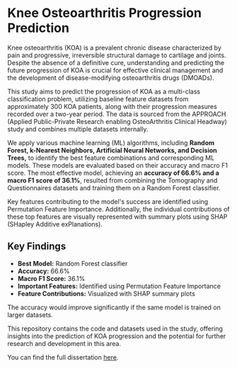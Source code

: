 # Knee Osteoarthritis Progression Prediction

Knee osteoarthritis (KOA) is a prevalent chronic disease characterized by pain and progressive, irreversible structural damage to cartilage and joints. Despite the absence of a definitive cure, understanding and predicting the future progression of KOA is crucial for effective clinical management and the development of disease-modifying osteoarthritis drugs (DMOADs). 

This study aims to predict the progression of KOA as a multi-class classification problem, utilizing baseline feature datasets from approximately 300 KOA patients, along with their progression measures recorded over a two-year period. The data is sourced from the APPROACH (Applied Public-Private Research enabling OsteoArthritis Clinical Headway) study and combines multiple datasets internally.

We apply various machine learning (ML) algorithms, including **Random Forest, k-Nearest Neighbors, Artificial Neural Networks, and Decision Trees,** to identify the best feature combinations and corresponding ML models. These models are evaluated based on their accuracy and macro F1 score. The most effective model, achieving an **accuracy of 66.6% and a macro F1 score of 36.1%**, resulted from combining the Tomography and Questionnaires datasets and training them on a Random Forest classifier.

Key features contributing to the model's success are identified using Permutation Feature Importance. Additionally, the individual contributions of these top features are visually represented with summary plots using SHAP (SHapley Additive exPlanations).

## Key Findings
- **Best Model:** Random Forest classifier
- **Accuracy:** 66.6%
- **Macro F1 Score:** 36.1%
- **Important Features:** Identified using Permutation Feature Importance
- **Feature Contributions:** Visualized with SHAP summary plots

The accuracy would improve significantly if the same model is trained on larger datasets.

This repository contains the code and datasets used in the study, offering insights into the prediction of KOA progression and the potential for further research and development in this area.

You can find the full dissertation [here](https://github.com/somaksanyal97/dissertationProject_Newcastle/blob/main/Dissertation%20Final.pdf).
